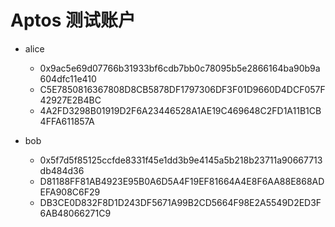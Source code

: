 # Aptos 测试账户

- alice
  - 0x9ac5e69d07766b31933bf6cdb7bb0c78095b5e2866164ba90b9a604dfc11e410
  - C5E7850816367808D8CB5878DF1797306DF3F01D9660D4DCF057F42927E2B4BC
  - 4A2FD3298B01919D2F6A23446528A1AE19C469648C2FD1A11B1CB4FFA611857A

- bob
  - 0x5f7d5f85125ccfde8331f45e1dd3b9e4145a5b218b23711a90667713db484d36
  - D81188FF81AB4923E95B0A6D5A4F19EF81664A4E8F6AA88E868ADEFA908C6F29
  - DB3CE0D832F8D1D243DF5671A99B2CD5664F98E2A5549D2ED3F6AB48066271C9

